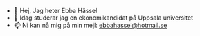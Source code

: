 - 👋 Hej, Jag heter Ebba Hässel
- 🌱 Idag studerar jag en ekonomikandidat på Uppsala universitet
- 📫 Ni kan nå mig på min mejl: ebbahassel@hotmail.se

<!---
ebbahassel/ebbahassel is a ✨ special ✨ repository because its `README.md` (this file) appears on your GitHub profile.
You can click the Preview link to take a look at your changes.
--->
